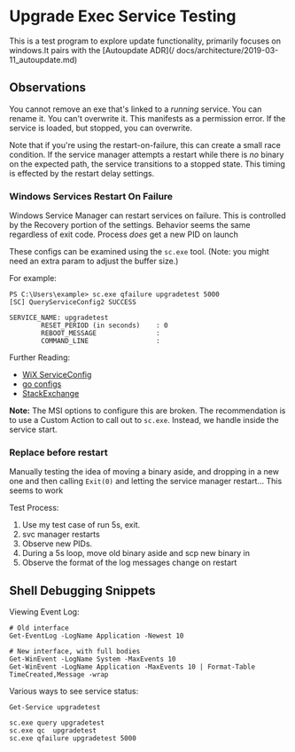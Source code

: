 # Upgrade Exec Service Testing

This is a test program to explore update functionality, primarily
focuses on windows.It pairs with the [Autoupdate ADR](/
docs/architecture/2019-03-11_autoupdate.md)

## Observations

You cannot remove an exe that's linked to a _running_ service. You can
rename it. You can't overwrite it. This manifests as a permission
error. If the service is loaded, but stopped, you can overwrite.

Note that if you're using the restart-on-failure, this can create a
small race condition. If the service manager attempts a restart while
there is _no_ binary on the expected path, the service transitions to
a stopped state. This timing is effected by the restart delay
settings.

### Windows Services Restart On Failure

Windows Service Manager can restart services on failure. This is
controlled by the Recovery portion of the settings. Behavior seems the
same regardless of exit code. Process _does_ get a new PID on launch

These configs can be examined using the `sc.exe` tool. (Note: you
might need an extra param to adjust the buffer size.)

For example:

``` shell
PS C:\Users\example> sc.exe qfailure upgradetest 5000
[SC] QueryServiceConfig2 SUCCESS

SERVICE_NAME: upgradetest
        RESET_PERIOD (in seconds)    : 0
        REBOOT_MESSAGE               :
        COMMAND_LINE                 :
```

Further Reading:

* [WiX ServiceConfig](http://wixtoolset.org/documentation/manual/v3/xsd/util/serviceconfig.html)
* [go configs](https://godoc.org/golang.org/x/sys/windows/svc/mgr#Service.RecoveryActions)
* [StackExchange](https://serverfault.com/questions/48600/how-can-i-automatically-restart-a-windows-service-if-it-crashes)

**Note:** The MSI options to configure this are broken. The
recommendation is to use a Custom Action to call out to
`sc.exe`. Instead, we handle inside the service start. 

### Replace before restart

Manually testing the idea of moving a binary aside, and dropping in a
new one and then calling `Exit(0)` and letting the service manager
restart... This seems to work

Test Process:
1. Use my test case of run 5s, exit.
2. svc manager restarts
3. Observe new PIDs.
4. During a 5s loop, move old binary aside and scp new binary in
5. Observe the format of the log messages change on restart

## Shell Debugging Snippets

Viewing Event Log:
```
# Old interface
Get-EventLog -LogName Application -Newest 10

# New interface, with full bodies
Get-WinEvent -LogName System -MaxEvents 10
Get-WinEvent -LogName Application -MaxEvents 10 | Format-Table TimeCreated,Message -wrap
```


Various ways to see service status:
``` shell
Get-Service upgradetest

sc.exe query upgradetest
sc.exe qc  upgradetest
sc.exe qfailure upgradetest 5000
```
